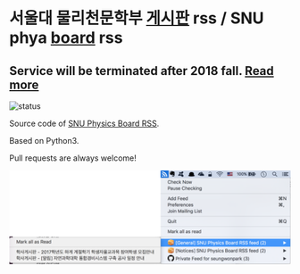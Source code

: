 # 서울대 물리천문학부 [게시판](http://phya.snu.ac.kr/xe/underbbs) rss / SNU phya [board](http://phya.snu.ac.kr/xe/underbbs) rss

## Service will be terminated after 2018 fall. [Read more](https://github.com/seungwonpark/SNU_physics_board_rss/wiki/%EC%84%9C%EB%B9%84%EC%8A%A4-%EC%A2%85%EB%A3%8C-%EC%95%88%EB%82%B4---Announcement-about-service-termination)

![status](https://circleci.com/gh/seungwonpark/SNU_physics_board_rss.svg?style=shield)

Source code of [SNU Physics Board RSS](http://swpark.ddns.net/rss/physics).

Based on Python3.

Pull requests are always welcome!

<img src='./images/example.png'>